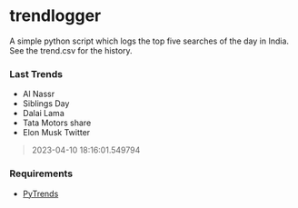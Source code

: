 # trendlogger
A simple python script which logs the top five searches of the day in India.<br>See the trend.csv for the history.<br>

<!-- Last Trends -->
### Last Trends
* Al Nassr
* Siblings Day
* Dalai Lama
* Tata Motors share
* Elon Musk Twitter
> 2023-04-10 18:16:01.549794

<!-- Requirements -->
### Requirements
* [PyTrends](https://github.com/dreyco676/pytrends)
